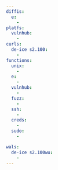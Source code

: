```yaml
---
diffis:
  e:
    -
platfs:
  vulnhub:
    -
curls:
  de-ice s2.100:
    -
functions:
  unix:
    -
  e:
    -
  vulnhub:
    -
  fuzz:
    -
  ssh:
    -
  creds:
    -
  sudo:
    -

wals:
  de-ice s2.100wu:
    -
---
```

